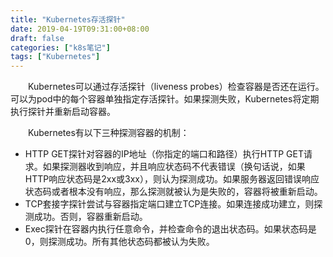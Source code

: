 ```yaml
---
title: "Kubernetes存活探针"
date: 2019-04-19T09:31:00+08:00
draft: false
categories: ["k8s笔记"]
tags: ["Kubernetes"]
---
```


 　　Kubernetes可以通过存活探针（liveness probes）检查容器是否还在运行。可以为pod中的每个容器单独指定存活探针。如果探测失败，Kubernetes将定期执行探针并重新启动容器。

　　Kubernetes有以下三种探测容器的机制：

- HTTP GET探针对容器的IP地址（你指定的端口和路径）执行HTTP GET请求。如果探测器收到响应，并且响应状态码不代表错误（换句话说，如果HTTP响应状态码是2xx或3xx），则认为探测成功。如果服务器返回错误响应状态码或者根本没有响应，那么探测就被认为是失败的，容器将被重新启动。
- TCP套接字探针尝试与容器指定端口建立TCP连接。如果连接成功建立，则探测成功。否则，容器重新启动。
- Exec探针在容器内执行任意命令，并检查命令的退出状态码。如果状态码是0，则探测成功。所有其他状态码都被认为失败。
